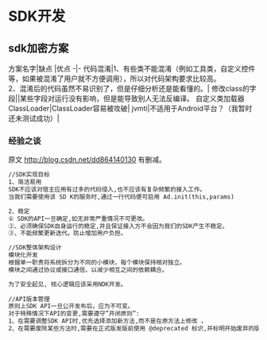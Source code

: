 # SDK开发


## sdk加密方案

方案名字|缺点 |优点
-|-
代码混淆|1、有些类不能混淆（例如工具类，自定义控件等，如果被混淆了用户就不方便调用），所以对代码架构要求比较高。<br>2、混淆后的代码虽然不易识别了，但是仔细分析还是能看懂的。|
修改class的字段||某些字段对运行没有影响，但是能导致别人无法反编译。
自定义类加载器ClassLoader|ClassLoader容易被攻破|
jvmti|不适用于Android平台？（我暂时还未测试成功）|


### 经验之谈
原文 http://blog.csdn.net/dd864140130 有删减。

```xml
//SDK实现目标
1、简洁易用
SDK不应该对宿主应用有过多的代码侵入,也不应该有复杂频繁的接入工作。
当我们需要使用该 SD K的服务时,通过一行代码便可启用 Ad.init(this,params)

2、稳定
① SDK的API一旦确定,如无非常严重情况不可更改。
②、必须确保SDK自身运行的稳定,并且保证接入方不会因为我们的SDK产生不稳定。
③、不能频繁更新迭代。防止增加用户负担。

//SDK整体架构设计
模块化开发
根据单一职责将系统拆分为不同的小模块，每个模块保持相对独立。
模块之间通过协议或接口通信，以减少相互之间的依赖耦合。

为了安全起见, 核心逻辑应该采用NDK开发。
   
//API版本管理
原则上SDK API一旦公开发布后，应为不可变。
对于特殊情况下API的变更,需要遵守”开闭原则”:
1、在需要调整SDK API时,优先选择添加新方法,而不是在原方法上修改 。
2、在需要废除某些方法时,需要在正式版发版前使用 @deprecated 标识,并标明开始废弃的版本。
```


